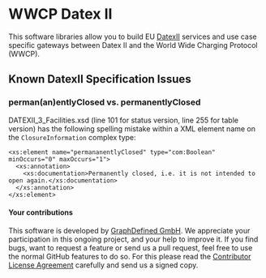 # WWCP Datex II

This software libraries allow you to build EU [DatexII](https://github.com/DATEX-II-EU) services and use case specific gateways between Datex II and the World Wide Charging Protocol (WWCP).


## Known DatexII Specification Issues

### perman(an)entlyClosed vs. permanentlyClosed

DATEXII_3_Facilities.xsd (line 101 for status version, line 255 for table version) has the following spelling mistake within a XML element name on the `ClosureInformation` complex type:
```
<xs:element name="permananentlyClosed" type="com:Boolean" minOccurs="0" maxOccurs="1">
  <xs:annotation>
    <xs:documentation>Permanently closed, i.e. it is not intended to open again.</xs:documentation>
  </xs:annotation>
</xs:element>
```

#### Your contributions

This software is developed by [GraphDefined GmbH](http://www.graphdefined.com).
We appreciate your participation in this ongoing project, and your help to improve it.
If you find bugs, want to request a feature or send us a pull request, feel free to
use the normal GitHub features to do so. For this please read the
[Contributor License Agreement](Contributor%20License%20Agreement.txt)
carefully and send us a signed copy.

